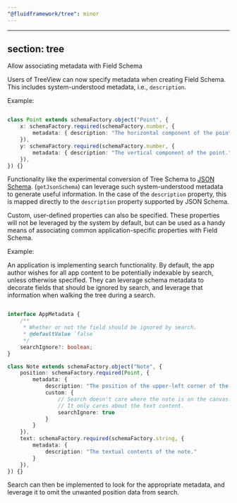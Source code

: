 ```yaml
---
"@fluidframework/tree": minor
---
```

---
section: tree
---

Allow associating metadata with Field Schema

Users of TreeView can now specify metadata when creating Field Schema.
This includes system-understood metadata, i.e., `description`.

Example:

```typescript

class Point extends schemaFactory.object("Point", {
	x: schemaFactory.required(schemaFactory.number, {
		metadata: { description: "The horizontal component of the point." }
	}),
	y: schemaFactory.required(schemaFactory.number, {
		metadata: { description: "The vertical component of the point." }
	}),
}) {}

```

Functionality like the experimental conversion of Tree Schema to [JSON Schema](https://json-schema.org/). (`getJsonSchema`) can leverage such system-understood metadata to generate useful information.
In the case of the `description` property, this is mapped directly to the `description` property supported by JSON Schema.

Custom, user-defined properties can also be specified.
These properties will not be leveraged by the system by default, but can be used as a handy means of associating common application-specific properties with Field Schema.

Example:

An application is implementing search functionality.
By default, the app author wishes for all app content to be potentially indexable by search, unless otherwise specified.
They can leverage schema metadata to decorate fields that should be ignored by search, and leverage that information when walking the tree during a search.

```typescript

interface AppMetadata {
	/**
	 * Whether or not the field should be ignored by search.
	 * @defaultValue `false`
	 */
	searchIgnore?: boolean;
}

class Note extends schemaFactory.object("Note", {
	position: schemaFactory.required(Point, {
		metadata: {
			description: "The position of the upper-left corner of the note."
			custom: {
				// Search doesn't care where the note is on the canvas.
				// It only cares about the text content.
				searchIgnore: true
			}
		}
	}),
	text: schemaFactory.required(schemaFactory.string, {
		metadata: {
			description: "The textual contents of the note."
		}
	}),
}) {}

```

Search can then be implemented to look for the appropriate metadata, and leverage it to omit the unwanted position data from search.
